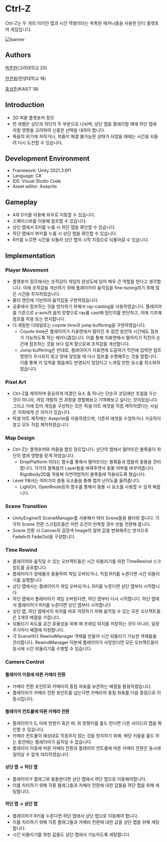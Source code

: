 # Ctrl-Z

Ctrl-Z는 두 개의 이어진 맵과 시간 역행이라는 독특한 메커니즘을 사용한 인디 플랫포머 게임입니다.

![banner](https://user-images.githubusercontent.com/65131817/179740780-a1c0e0b1-0dc9-4579-a913-b0563c51c22f.png)

## Authors

[박준현](https://github.com/channelsucre)(고려대학교 20)

[한관희](https://github.com/dewpe000)(한양대학교 18)

[홍성준](https://github.com/mscj1004)(KAIST 18)

## Introduction

- 2D 퍼즐 플랫포머 장르
- 한 레벨은 상단과 하단의 두 부분으로 나뉘며, 상단 맵을 플레이할 때에 하단 맵에 끼칠 영향을 고려하여 신중한 선택을 내려야 합니다.
- 죽음의 위기에 처하거나, 퍼즐이 해결 불가능한 상태가 되었을 때에는 시간을 되돌려 다시 도전할 수 있습니다.

## Development Environment

- Framework: Unity 2021.3.6f1
- Language: C#
- IDE: Visual Studio Code
- Asset editor: Aseprite

## Gameplay

- A와 D키를 이용해 좌우로 이동할 수 있습니다.
- 스페이스바를 이용해 점프할 수 있습니다.
- 상단 맵에서 S키를 누를 시 하단 맵을 확인할 수 있습니다.
- 하단 맵에서 W키를 누를 시 상단 맵을 확인할 수 있습니다.
- R키를 누르면 시간을 되돌려 상단 맵의 시작 지점으로 되돌아갈 수 있습니다.

## Implementation

### Player Movement

- 플랫포머 장르에서는 조작감이 게임의 완성도에 있어 매우 큰 역할을 한다고 생각합니다. 이에 조작감을 개선하기 위해 플레이어의 움직임을 fine-tuning하기 위해 많은 시간을 투자하였습니다.
- 물리 엔진에 기반하여 움직임을 구현하였습니다.
- 공중에서 점프하는 것을 방지하기 위해서 ray-casting을 사용하였습니다.  플레이어를 기준으로 y-axis의 음의 방향으로 ray를 cast해 땅인지를 판단하고, 이에 기초해 점프를 허용 또는 방지합니다.
- 더 세밀한 디테일로는 coyote time과 jump buffering을 구현하였습니다.
    - Coyote time은 플레이어가 지표면에서 떨어진 후 잠깐 동안의 시간에도 점프가 가능하도록 하는 메커니즘입니다. 이를 통해 지표면에서 떨어지기 직전의 순간에 점프하는 것을 보다 쉽게 함으로써 조작감을 개선합니다.
    - Jump buffering은 반대로, 플레이어가 지표면에 도달하기 직전에 입력한 점프 명령이 무시되지 않고 땅에 닿았을 때 다시 점프를 수행해주는 것을 말합니다. 이를 통해 키 입력을 했음에도 반영되지 않았다고 느껴질 만한 요소를 최소화하였습니다.

### Pixel Art

- Ctrl-Z를 제작하며 중요하게 여겼던 요소 중 하나는 단순히 코딩에만 초점을 두는 것이 아니라, 게임 개발의 전 과정을 경험해보고 기여해보고 싶다는 것이었습니다. 그리고 이에 있어 게임을 구성하는 모든 픽셀 아트 에셋을 직접 제작하였다는 사실은 저희에게 큰 의미가 있습니다.
- 픽셀 아트 제작에는 Aseprite를 이용하였으며, 기존의 에셋을 수정하거나 가공하지 않고 모두 직접 제작하였습니다.

### Map Design

- Ctrl-Z는 플랫포머와 퍼즐을 합친 장르입니다. 상단의 맵에서 떨어뜨린 블록들이 하단의 맵에 영향을 받게 하였습니다.
    - DropPlatform 이라는 함수를 통해서 떨어뜨리는 블록들과 맵들의 충돌을 관리합니다. 각각의 블록들의 Layer들을 바꿔주면서 충돌 여부를 바꾸어줍니다. Rigidbody2D를 적용해 자연적법칙이 블록들에 적용되도록 했습니다.
- Level 1에서는 여러가지 충돌 요소들을 통해 맵의 난이도를 올려줍니다.
    - LightOn, OpenRoute등의 함수를 통해서 충돌 시 요소를 사용할 수 있게 해줍니다.

### Scene Transition

- UnityEngine의 SceneManager를 사용해서 여러 Scene들을 불러와 줍니다. 각각의 Scene 전환 스크립트들은 어떤 조건이 만족할 경우 씬을 전환해 줍니다.
- Scene 전환 시 Canvas의 검정색 Image의 알파 값을 변화해주는 방식으로 FadeIn과 FadeOut을 구성합니다.

### Time Rewind

- 플레이어와 움직일 수 있는 오브젝트들은 시간 되돌리기를 위한 TImeRewind 스크립트를 공유합니다.
- 플레이어가 장애물과 충돌하여 게임 오버되거나, 직접 R키를 누른다면 시간 되돌리기를 실행합니다
- 상단 맵에서는 플레이어가 게임 오버되거나, R키를 누른다면 상단 맵부터 시작합니다.
- 하단 맵에서 플레이어가 게임 오버된다면, 하단 맵부터 다시 시작합니다. 하단 맵에서 플레이어가 R키를 누른다면 상단 맵부터 시작합니다
- 상단 맵, 하단 맵에서의 위치를 따로 저장하기 위해 움직일 수 있는 모든 오브젝트들은 2개의 배열을 가집니다.
- 되돌리기 속도를 공간 효율성을 위해 매 프레임 위치를 저장하는 것이 아니라, 일정 주기마다 배열에 저장합니다.
- 각 Scene마다 RewindManager 객체를 만들어 시간 되돌리기 가능한 객체들을 관리합니다. RewindManager 덕분에 플레이어가 사망한다면 모든 오브젝트들이 동시에 시간 되돌리기를 수행할 수 있습니다.

### Camera Control

#### 플레이어 이동에 따른 카메라 전환

- 카메라 전환 포인트와 카메라의 중점 좌표를 보관하는 배열을 활용하였습니다.
- 플레이어가 카메라 전환 포인트를 넘는다면 카메라의 중점 좌표를 다음 중점으로 이동시킵니다.

#### 플레이어 컨트롤에 따른 카메라 전환

- 플레이어가 S, 아래 방향키 혹은 W, 위 방향키를 홀드 한다면 다른 사이드의 맵을 확인할 수 있습니다.
- 카메라 컨트롤이 예상대로 작동하지 않는 것을 방지하기 위해, 해당 키들을 홀드 하는 동안에는 플레이어가 움직일 수 없습니다.
- 플레이어 이동에 따른 카메라 전환과 플레이어 컨트롤에 따른 카메라 전환은 동시에 일어날 수 없게 처리하였습니다.

#### 상단 맵 → 하단 맵

- 플레이어가 플래그와 충돌한다면 상단 맵에서 하단 맵으로 이동해야합니다.
- 이를 처리하기 위해 각종 플래그들과 카메라 전환에 대한 값들을 하단 맵을 위해 세팅합니다.

#### 하단 맵 → 상단 맵

- 플레이어가 R키를 누른다면 하단 맵에서 상단 맵으로 이동해야 합니다.
- 이를 처리하기 위해 각종 플래그들과 카메라 전환에 대한 값을 상단 맵을 위해 세팅합니다.
- 시간 되돌리기를 위한 값들도 상단 맵에서 가능하도록 세팅합니다.
